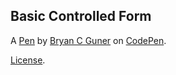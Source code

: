 ## Basic Controlled Form

A [Pen](https://codepen.io/bgoonz/pen/eYGRBzE) by [Bryan C Guner](https://codepen.io/bgoonz) on [CodePen](https://codepen.io).

[License](https://codepen.io/bgoonz/pen/eYGRBzE/license).
